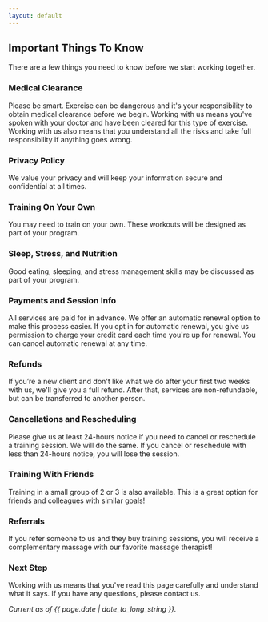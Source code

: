 ```yaml
---
layout: default
---
```

## Important Things To Know
There are a few things you need to know before we start working together.

### Medical Clearance
Please be smart. Exercise can be dangerous and it's your responsibility to obtain medical clearance before we begin. Working with us means you've spoken with your doctor and have been cleared for this type of exercise. Working with us also means that you understand all the risks and take full responsibility if anything goes wrong. 

### Privacy Policy
We value your privacy and will keep your information secure and confidential at all times. 

### Training On Your Own
You may need to train on your own. These workouts will be designed as part of your program.

### Sleep, Stress, and Nutrition
Good eating, sleeping, and stress management skills may be discussed as part of your program. 

### Payments and Session Info
All services are paid for in advance. We offer an automatic renewal option to make this process easier. If you opt in for automatic renewal, you give us permission to charge your credit card each time you're up for renewal. You can cancel automatic renewal at any time.

### Refunds
If you’re a new client and don't like what we do after your first two weeks with us, we'll give you a full refund. After that, services are non-refundable, but can be transferred to another person.

### Cancellations and Rescheduling
Please give us at least 24-hours notice if you need to cancel or reschedule a training session. We will do the same. If you cancel or reschedule with less than 24-hours notice, you will lose the session.

### Training With Friends
Training in a small group of 2 or 3 is also available. This is a great option for friends and colleagues with similar goals!

### Referrals
If you refer someone to us and they buy training sessions, you will receive a complementary massage with our favorite massage therapist!

### Next Step
Working with us means that you've read this page carefully and understand what it says. If you have any questions, please contact us.

*Current as of {{ page.date | date_to_long_string }}.*

